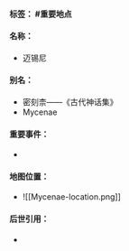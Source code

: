 #### 标签： #重要地点
#### 名称：
- 迈锡尼
#### 别名：
- 密刻柰——《古代神话集》
- Mycenae
#### 重要事件：
- 
#### 地图位置：
- ![[Mycenae-location.png]]
#### 后世引用：
- 